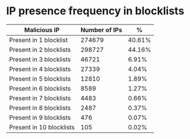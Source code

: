# IP presence frequency in blocklists
| Malicious IP | Number of IPs | % |
|----|----|----|
| Present in 1 blocklist | 274679 | 40.61% |
| Present in 2 blocklists | 298727 | 44.16% |
| Present in 3 blocklists | 46721 | 6.91% |
| Present in 4 blocklists | 27339 | 4.04% |
| Present in 5 blocklists | 12810 | 1.89% |
| Present in 6 blocklists | 8589 | 1.27% |
| Present in 7 blocklists | 4483 | 0.66% |
| Present in 8 blocklists | 2487 | 0.37% |
| Present in 9 blocklists | 476 | 0.07% |
| Present in 10 blocklists | 105 | 0.02% |
